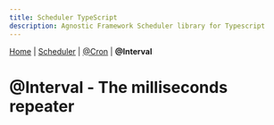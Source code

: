 ```yaml
---
title: Scheduler TypeScript
description: Agnostic Framework Scheduler library for Typescript
---
```

[Home](../index.md) | [Scheduler](../scheduler/index.md) | [@Cron](../annotations/cron/index.md) | **@Interval**
&nbsp;
&nbsp;
&nbsp;
&nbsp;
# @Interval - The milliseconds repeater